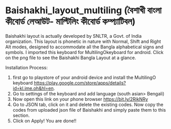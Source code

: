 # Baishakhi_layout_multiling (বৈশাখী বাংলা কীবোর্ড লেআউট- মাল্টিলিং কীবোর্ড কম্প্যাটিবল)
Baishakhi layout is actually developed by SNLTR, a Govt. of India organization. This layout is phonetic in nature with Normal, Shift and Right Alt modes, designed to accommodate all the Bangla alphabetical signs and symbols. I imported this keyboard for MultilingOkeyboard for android.
Click on the png file to see the Baishakhi Bangla Layout at a glance.

Installation Process:
1. first go to playstore of your android device and install the MultilingO keyboard https://play.google.com/store/apps/details?id=kl.ime.oh&hl=en.
2. Go to settings of the keyboard and add language (south asian> Bengali)
3. Now open this link on your phone browser https://bit.ly/2RikNRy
4. Go to JSON tab, click on it and delete the existing codes. Now copy the codes from uploaded json file of Baishakhi and simply paste them to this section.
5. Click on Apply! You are done!!
